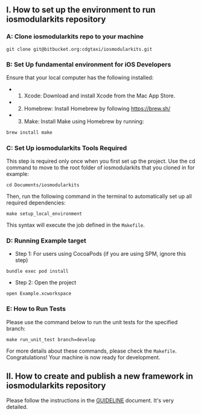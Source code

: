 ## I. How to set up the environment to run iosmodularkits repository
### A: Clone iosmodularkits repo to your machine

```Script
git clone git@bitbucket.org:cdgtaxi/iosmodularkits.git
```

### B: Set Up fundamental environment for iOS Developers
Ensure that your local computer has the following installed:

- 1. Xcode: Download and install Xcode from the Mac App Store.
- 2. Homebrew: Install Homebrew by following https://brew.sh/
- 3. Make: Install Make using Homebrew by running:

```sh
brew install make
```

### C: Set Up iosmodularkits Tools Required

This step is required only once when you first set up the project. Use the cd command to move to the root folder of iosmodularkits that you cloned in for example:
```script
cd Documents/iosmodularkits
```

Then, run the following command in the terminal to automatically set up all required dependencies:

```script
make setup_local_environment
```

This syntax will execute the job defined in the `Makefile`.

### D: Running Example target

- Step 1: For users using CocoaPods (if you are using SPM, ignore this step)
``` 
bundle exec pod install
```
- Step 2: Open the project
```
open Example.xcworkspace
``` 

### E: How to Run Tests
Please use the command below to run the unit tests for the specified branch:

```
make run_unit_test branch=develop
```

For more details about these commands, please check the `Makefile`. Congratulations! Your machine is now ready for development.


## II. How to create and publish a new framework in iosmodularkits repository
Please follow the instructions in the [GUIDELINE](./Documents/GUIDELINE.md) document. It's very detailed.
